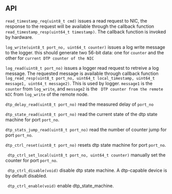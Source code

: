 ## API

` read_timestamp_req(uint8_t cmd) ` issues a read request to NIC, the response to the request will be available through the callback function `read_timestamp_resp(uint64_t timestamp)`. The callback function is invoked by hardware.

` log_write(uint8_t port_no, uint64_t counter) ` issues a log write message to the logger.
   this should generate two 56-bit data: one for `counter` and the other for `current DTP counter of the NIC`

` log_read(uint8_t port_no) ` issues a logger read request to retreive a log message. The requested message is available through callback function `log_read_resp(uint8_t port_no, uint64_t local_timestamp, uint64_t message1, uint64_t message2)`. This is used by logger. `message1` is the `counter` from `log_write`, and `message2` is the ` DTP counter from the remote NIC` from `log_write` of the remote node. 
  
` dtp_delay_read(uint8_t port_no) ` read the measured delay of `port_no`

` dtp_state_read(uint8_t port_no) ` read the current state of the dtp state machine for port `port_no`.

` dtp_stats_jump_read(uint8_t port_no) ` read the number of counter jump for port `port_no`.

` dtp_ctrl_reset(uint8_t port_no) ` resets dtp state machine for port `port_no`.

` dtp_ctrl_set_local(uint8_t port_no, uint64_t counter)` manually set the counter for port `port_no`.

` dtp_ctrl_disable(void)` disable dtp state machine. A dtp-capable device is by default disabled.

` dtp_ctrl_enable(void)` enable dtp_state_machine.
